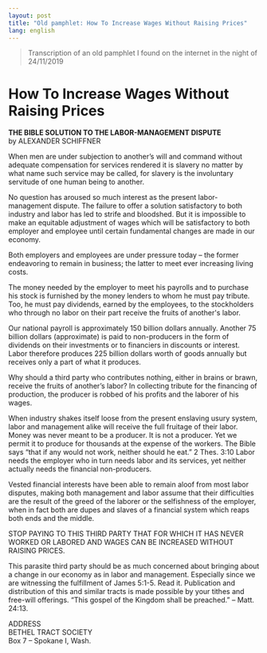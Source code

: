 ```yaml
---
layout: post
title: "Old pamphlet: How To Increase Wages Without Raising Prices"
lang: english
---
```


>Transcription of an old pamphlet I found on the internet in the night of 24/11/2019

# How To Increase Wages Without Raising Prices

**THE BIBLE SOLUTION TO THE LABOR-MANAGEMENT DISPUTE**  
by ALEXANDER SCHIFFNER

When men are under subjection to another’s will and command without adequate compensation for services rendered it is slavery no matter by what name such service may be called, for slavery is the involuntary servitude of one human being to another.

No question has aroused so much interest as the present labor-management dispute. The failure to offer a solution satisfactory to both industry and labor has led to strife and bloodshed. But it is impossible to make an equitable adjustment of wages which will be satisfactory to both employer and employee until certain fundamental changes are made in our economy.

Both employers and employees are under pressure today – the former endeavoring to remain in business; the latter to meet ever increasing living costs.

The money needed by the employer to meet his payrolls and to purchase his stock is furnished by the money lenders to whom he must pay tribute. Too, he must pay dividends, earned by the employees, to the stockholders who through no labor on their part receive the fruits of another's labor.

Our national payroll is approximately 150 billion dollars annually. Another 75 billion dollars (approximate) is paid to non-producers in the form of dividends on their investments or to financiers in discounts or interest. Labor therefore produces 225 billion dollars worth of goods annually but receives only a part of what it produces.

Why should a third party who contributes nothing, either in brains or brawn, receive the fruits of another’s labor? In collecting tribute for the financing of production, the producer is robbed of his profits and the laborer of his wages.

When industry shakes itself loose from the present enslaving usury system, labor and management alike will receive the full fruitage of their labor. Money was never meant to be a producer. It is not a producer. Yet we permit it to produce for thousands at the expense of the workers. The Bible says “that if any would not work, neither should he eat.” 2 Thes. 3:10 Labor needs the employer who in turn needs labor and its services, yet neither actually needs the financial non-producers.

Vested financial interests have been able to remain aloof from most labor disputes, making both management and labor assume that their difficulties are the result of the greed of the laborer or the selfishness of the employer, when in fact both are dupes and slaves of a financial system which reaps both ends and the middle.

STOP PAYING TO THIS THIRD PARTY THAT FOR WHICH IT HAS NEVER WORKED OR LABORED AND WAGES CAN BE INCREASED WITHOUT RAISING PRICES.

This parasite third party should be as much concerned about bringing about a change in our economy as in labor and management. Especially since we are witnessing the fulfillment of James 5:1-5. Read it.
Publication and distribution of this and similar tracts is made possible by your tithes and free-will offerings.
“This gospel of the Kingdom shall be preached.” – Matt. 24:13.

ADDRESS  
BETHEL TRACT SOCIETY  
Box 7 – Spokane I, Wash.  
